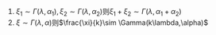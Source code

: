 1. $\xi_1\sim\Gamma(\lambda,\alpha_1),\xi_2\sim\Gamma(\lambda,\alpha_2)$则$\xi_1 + \xi_2 \sim \Gamma(\lambda,\alpha_1+\alpha_2)$
2. $\xi\sim\Gamma(\lambda,\alpha)$则$\frac{\xi}{k}\sim \Gamma(k\lambda,\alpha)$
